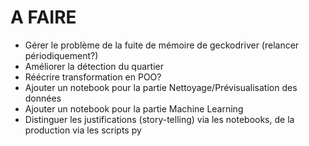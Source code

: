 # A FAIRE

- Gérer le problème de la fuite de mémoire de geckodriver (relancer périodiquement?)
- Améliorer la détection du quartier
- Réécrire transformation en POO?
- Ajouter un notebook pour la partie Nettoyage/Prévisualisation des données
- Ajouter un notebook pour la partie Machine Learning
- Distinguer les justifications (story-telling) via les notebooks, de la production via les
  scripts py
